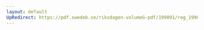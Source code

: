 ```yaml
---
layout: default
UpRedirect: https://pdf.swedeb.se/riksdagen-volumeG-pdf/199091/reg_199091/reg_199091_1091.pdf
---
```


